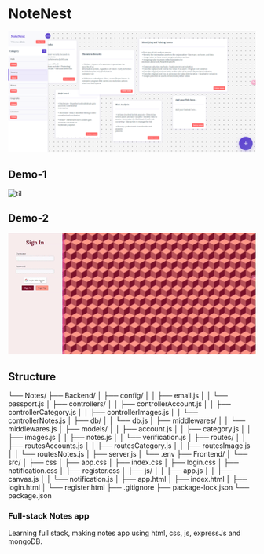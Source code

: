 # NoteNest
<img src="Images/NoteNest-App.png" alt="NoteNest" width="1000"/>

## Demo-1
![til](./Images/Demo-1.gif)

## Demo-2
![til](./Images/Demo-2.gif)

## Structure
└── Notes/
    ├── Backend/
    │   ├── config/
    │   │   ├── email.js
    │   │   └── passport.js
    │   ├── controllers/
    │   │   ├── controllerAccount.js
    │   │   ├── controllerCategory.js
    │   │   ├── controllerImages.js
    │   │   └── controllerNotes.js
    │   ├── db/
    │   │   └── db.js
    │   ├── middlewares/
    │   │   └── middlewares.js
    │   ├── models/
    │   │   ├── account.js
    │   │   ├── category.js
    │   │   ├── images.js
    │   │   ├── notes.js
    │   │   └── verification.js
    │   ├── routes/
    │   │   ├── routesAccounts.js
    │   │   ├── routesCategory.js
    │   │   ├── routesImage.js
    │   │   └── routesNotes.js
    │   ├── server.js
    │   └── .env
    ├── Frontend/
    │   └── src/
    │       ├── css
    │       ├── app.css
    │       ├── index.css
    │       ├── login.css
    │       ├── notification.css
    │       ├── register.css
    │       ├── js/
    │       │   ├── app.js
    │       │   ├── canvas.js
    │       │   └── notification.js
    │       ├── app.html
    │       ├── index.html
    │       ├── login.html
    │       └── register.html
    ├── .gitignore
    ├── package-lock.json
    └── package.json
    
### Full-stack Notes app

Learning full stack,  making notes app using html, css, js, expressJs and mongoDB.
